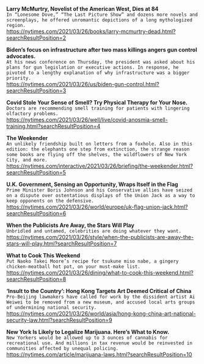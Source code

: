 **Larry McMurtry, Novelist of the American West, Dies at 84**\
`In “Lonesome Dove,” “The Last Picture Show” and dozens more novels and screenplays, he offered unromantic depictions of a long mythologized region.`\
https://nytimes.com/2021/03/26/books/larry-mcmurtry-dead.html?searchResultPosition=2

**Biden’s focus on infrastructure after two mass killings angers gun control advocates.**\
`At his news conference on Thursday, the president was asked about his plans for gun legislation or executive actions. In response, he pivoted to a lengthy explanation of why infrastructure was a bigger priority.`\
https://nytimes.com/2021/03/26/us/biden-gun-control.html?searchResultPosition=3

**Covid Stole Your Sense of Smell? Try Physical Therapy for Your Nose.**\
`Doctors are recommending smell training for patients with lingering olfactory problems.`\
https://nytimes.com/2021/03/26/well/live/covid-anosmia-smell-training.html?searchResultPosition=4

**The Weekender**\
`An unlikely friendship built on letters from a foxhole. Also in this edition: the elephants one step from extinction, the strange reason some books are flying off the shelves, the wildflowers of New York City, and more.`\
https://nytimes.com/interactive/2021/03/26/briefing/the-weekender.html?searchResultPosition=5

**U.K. Government, Sensing an Opportunity, Wraps Itself in the Flag**\
`Prime Minister Boris Johnson and his Conservative allies have seized on a dispute over ostentatious displays of the Union Jack as a way to keep opponents on the defensive.`\
https://nytimes.com/2021/03/26/world/europe/uk-flag-union-jack.html?searchResultPosition=6

**When the Publicists Are Away, the Stars Will Play**\
`Unbridled and untamed, celebrities are doing whatever they want.`\
https://nytimes.com/2021/03/26/style/when-the-publicists-are-away-the-stars-will-play.html?searchResultPosition=7

**What to Cook This Weekend**\
`Put Naoko Takei Moore’s recipe for tsukune miso nabe, a gingery chicken-meatball hot pot, on your must-make list.`\
https://nytimes.com/2021/03/26/dining/what-to-cook-this-weekend.html?searchResultPosition=8

**‘Insult to the Country’: Hong Kong Targets Art Deemed Critical of China**\
`Pro-Beijing lawmakers have called for work by the dissident artist Ai Weiwei to be removed from a new museum, and accused local arts groups of undermining national security.`\
https://nytimes.com/2021/03/26/world/asia/hong-kong-china-art-national-security-law.html?searchResultPosition=9

**New York Is Likely to Legalize Marijuana. Here’s What to Know.**\
`New Yorkers would be allowed up to 3 ounces of cannabis for recreational use. And millions in tax revenue would be reinvested in communities affected by unequal policing.`\
https://nytimes.com/article/marijuana-laws.html?searchResultPosition=10

